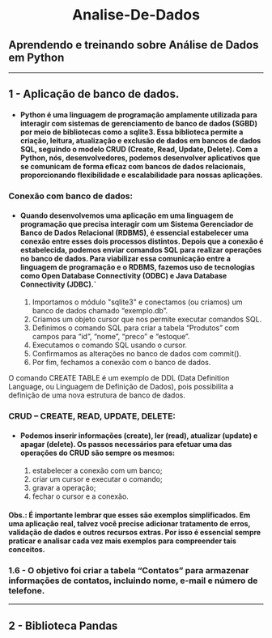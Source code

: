 # <center> Analise-De-Dados
## Aprendendo e treinando sobre Análise de Dados em Python

---
## 1 - Aplicação de banco de dados.
* #### Python é uma linguagem de programação amplamente utilizada para interagir com sistemas de gerenciamento de banco de dados (SGBD) por meio de bibliotecas como a sqlite3. Essa biblioteca permite a criação, leitura, atualização e exclusão de dados em bancos de dados SQL, seguindo o modelo CRUD (Create, Read, Update, Delete). Com a Python, nós, desenvolvedores, podemos desenvolver aplicativos que se comunicam de forma eficaz com bancos de dados relacionais, proporcionando flexibilidade e escalabilidade para nossas aplicações.
###  Conexão com banco de dados:
* #### Quando desenvolvemos uma aplicação em uma linguagem de programação que precisa interagir com um Sistema Gerenciador de Banco de Dados Relacional (RDBMS), é essencial estabelecer uma conexão entre esses dois processos distintos. Depois que a conexão é estabelecida, podemos enviar comandos SQL para realizar operações no banco de dados. Para viabilizar essa comunicação entre a linguagem de programação e o RDBMS, fazemos uso de tecnologias como Open Database Connectivity (ODBC) e Java Database Connectivity (JDBC).`

  1.    Importamos o módulo "sqlite3" e conectamos (ou criamos) um banco de dados chamado “exemplo.db”.
  2.    Criamos um objeto cursor que nos permite executar comandos SQL.
  3.    Definimos o comando SQL para criar a tabela “Produtos” com campos para “id”, “nome”, “preco” e “estoque”.
  4.    Executamos o comando SQL usando o cursor.
  5.    Confirmamos as alterações no banco de dados com commit().
  6.    Por fim, fechamos a conexão com o banco de dados.

O comando CREATE TABLE é um exemplo de DDL (Data Definition Language, ou Linguagem de Definição de Dados), pois possibilita a definição de uma nova estrutura de banco de dados.
    
### CRUD – CREATE, READ, UPDATE, DELETE:
* #### Podemos inserir informações (create), ler (read), atualizar (update) e apagar (delete). Os passos necessários para efetuar uma das operações do CRUD são sempre os mesmos: 
  1. estabelecer a conexão com um banco;
  2. criar um cursor e executar o comando;
  3. gravar a operação;
  4. fechar o cursor e a conexão.

#### Obs.: É importante lembrar que esses são exemplos simplificados. Em uma aplicação real, talvez você precise adicionar tratamento de erros, validação de dados e outros recursos extras. Por isso é essencial sempre praticar e analisar cada vez mais exemplos para compreender tais conceitos.

### 1.6 - O objetivo foi criar a tabela “Contatos” para armazenar informações de contatos, incluindo nome, e-mail e número de telefone.

---
## 2 - Biblioteca Pandas